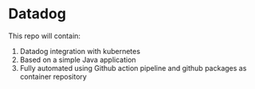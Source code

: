 # Datadog
This repo will contain:
1. Datadog integration with kubernetes 
2. Based on a simple Java application
3. Fully automated using Github action pipeline and github packages as container repository
